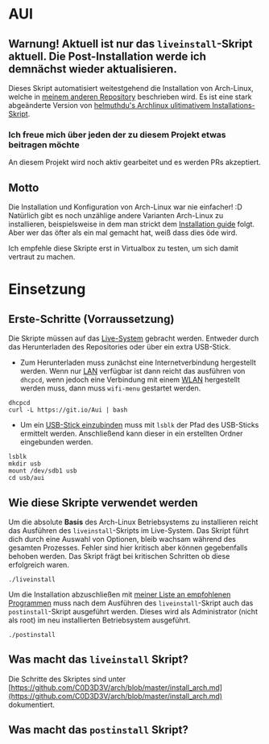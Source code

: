 # AUI

## Warnung! Aktuell ist nur das `liveinstall`-Skript aktuell. Die Post-Installation werde ich demnächst wieder aktualisieren.

Dieses Skript automatisiert weitestgehend die Installation von Arch-Linux, welche in [meinem anderen Repository](https://github.com/C0D3D3V/arch) beschrieben wird. Es ist eine stark abgeänderte Version von [helmuthdu's Archlinux ulitimativem Installations-Skript](https://github.com/helmuthdu/aui).




### Ich freue mich über jeden der zu diesem Projekt etwas beitragen möchte
An diesem Projekt wird noch aktiv gearbeitet und es werden PRs akzeptiert.


## Motto

Die Installation und Konfiguration von Arch-Linux war nie einfacher! :D 
Natürlich gibt es noch unzählige andere Varianten Arch-Linux zu installieren, beispielsweise in dem man strickt dem [Installation guide](https://wiki.archlinux.org/index.php/installation_guide) folgt. Aber wer das öfter als ein mal gemacht hat, weiß dass dies öde wird.

Ich empfehle diese Skripte erst in Virtualbox zu testen, um sich damit vertraut zu machen.

# Einsetzung 

## Erste-Schritte (Vorraussetzung)

Die Skripte müssen auf das [Live-System](https://www.archlinux.de/download) gebracht werden. Entweder durch das Herunterladen des Repositories oder über ein extra USB-Stick.

* Zum Herunterladen muss zunächst eine Internetverbindung hergestellt werden. Wenn nur [LAN](https://de.wikipedia.org/wiki/Local_Area_Network) verfügbar ist dann reicht das ausführen von `dhcpcd`, wenn jedoch eine Verbindung mit einem [WLAN](https://de.wikipedia.org/wiki/Wireless_Local_Area_Network) hergestellt werden muss, dann muss `wifi-menu` gestartet werden.
```
dhcpcd
curl -L https://git.io/Aui | bash
```

* Um ein [USB-Stick einzubinden](https://wiki.archlinux.org/index.php/USB_storage_devices) muss mit `lsblk` der Pfad des USB-Sticks ermittelt werden. Anschließend kann dieser in ein erstellten Ordner eingebunden werden.

```
lsblk
mkdir usb
mount /dev/sdb1 usb
cd usb/aui
```

## Wie diese Skripte verwendet werden 

Um die absolute **Basis** des Arch-Linux Betriebsystems zu installieren reicht das Ausführen des `liveinstall`-Skripts im Live-System. Das Skript führt dich durch eine Auswahl von Optionen, bleib wachsam während des gesamten Prozesses. Fehler sind hier kritisch aber können gegebenfalls behoben 
werden. Das Skript frägt bei kritischen Schritten ob diese erfolgreich waren.

```
./liveinstall
```

Um die Installation abzuschließen mit [meiner Liste an empfohlenen Programmen](https://github.com/C0D3D3V/arch/packages) muss nach dem Ausführen des `liveinstall`-Skript auch das `postinstall`-Skript ausgeführt werden. Dieses wird als Administrator (nicht als root) im neu installierten Betriebsystem ausgeführt.

```
./postinstall
```

## Was macht das `liveinstall` Skript?

Die Schritte des Skriptes sind unter [https://github.com/C0D3D3V/arch/blob/master/install_arch.md](https://github.com/C0D3D3V/arch/blob/master/install_arch.md) dokumentiert.


## Was macht das `postinstall` Skript?



